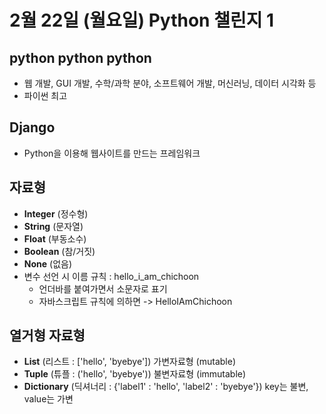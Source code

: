 # 2월 22일 (월요일) Python 챌린지 1

## python python python
- 웹 개발, GUI 개발, 수학/과학 분야, 소프트웨어 개발, 머신러닝, 데이터 시각화 등
- 파이썬 최고

## Django
- Python을 이용해 웹사이트를 만드는 프레임워크

## 자료형
- **Integer** (정수형)
- **String** (문자열)
- **Float** (부동소수)
- **Boolean** (참/거짓)
- **None** (없음)
- 변수 선언 시 이름 규칙 : hello_i_am_chichoon
    - 언더바를 붙여가면서 소문자로 표기
    - 자바스크립트 규칙에 의하면 -> HelloIAmChichoon

## 열거형 자료형
- **List** (리스트 : ['hello', 'byebye']) 가변자료형 (mutable)
- **Tuple** (튜플 : ('hello', 'byebye')) 불변자료형 (immutable)
- **Dictionary** (딕셔너리 : {'label1' : 'hello', 'label2' : 'byebye'}) key는 불변, value는 가변
